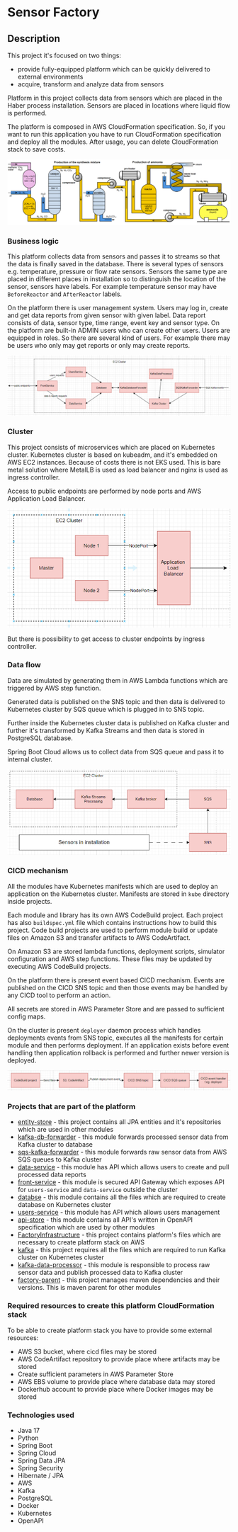 # Sensor Factory

## Description

This project it's focused on two things:
* provide fully-equipped platform which can be quickly delivered to external environments
* acquire, transform and analyze data from sensors 

Platform in this project collects data from sensors which are placed in the Haber process installation. Sensors are placed in locations where liquid flow is performed. 

The platform is composed in AWS CloudFormation specification. So, if you want to run this application you have to run CloudFormation specification and deploy all the modules. After usage, you can delete CloudFormation stack to save costs.

![Haber Process](profile/haber_process.png)

### Business logic

This platform collects data from sensors and passes it to streams so that the data is finally saved in the database. There is several types of sensors e.g. temperature, pressure or flow rate sensors. Sensors the same type are placed in different places in installation so to distinguish the location of the sensor, sensors have labels. For example temperature sensor may have `BeforeReactor` and `AfterReactor` labels.

On the platform there is user management system. Users may log in, create and get data reports from given sensor with given label. Data report consists of data, sensor type, time range, event key and sensor type. On the platform are built-in ADMIN users who can create other users. Users are equipped in roles. So there are several kind of users. For example there may be users who only may get reports or only may create reports.

![Microservices](microservices.png)

### Cluster

This project consists of microservices which are placed on Kubernetes cluster. Kubernetes cluster is based on kubeadm, and it's embedded on AWS EC2 instances. Because of costs there is not EKS used. This is bare metal solution where MetalLB is used as load balancer and nginx is used as ingress controller. 

Access to public endpoints are performed by node ports and AWS Application Load Balancer.

![Cluster Access](cluster_access.png)

But there is possibility to get access to cluster endpoints by ingress controller.

### Data flow

Data are simulated by generating them in AWS Lambda functions which are triggered by AWS step function. 

Generated data is published on the SNS topic and then data is delivered to Kubernetes cluster by SQS queue which is plugged in to SNS topic.

Further inside the Kubernetes cluster data is published on Kafka cluster and further it's transformed by Kafka Streams and then data is stored in PostgreSQL database.

Spring Boot Cloud allows us to collect data from SQS queue and pass it to internal cluster.

![Data Flow](data_flow.png)

### CICD mechanism

All the modules have Kubernetes manifests which are used to deploy an application on the Kubernetes cluster. Manifests are stored in `kube` directory inside projects. 

Each module and library has its own AWS CodeBuild project. Each project has also `buildspec.yml` file which contains instructions how to build this project. Code build projects are used to perform module build or update files on Amazon S3 and transfer artifacts to AWS CodeArtifact. 

On Amazon S3 are stored lambda functions, deployment scripts, simulator configuration and AWS step functions. These files may be updated by executing AWS CodeBuild projects.

On the platform there is present event based CICD mechanism. Events are published on the CICD SNS topic and then those events may be handled by any CICD tool to perform an action.

All secrets are stored in AWS Parameter Store and are passed to sufficient config maps.

On the cluster is present `deployer` daemon process which handles deployments events from SNS topic, executes all the manifests for certain module and then performs deployment. If an application exists before event handling then application rollback is performed and further newer version is deployed.

![CICD Process](cicd_process.png)

### Projects that are part of the platform

* [entity-store](https://github.com/MySensorFactory/entity-store) - this project contains all JPA entities and it's repositories which are used in other modules
* [kafka-db-forwarder](https://github.com/MySensorFactory/kafka-db-forwarder) - this module forwards processed sensor data from Kafka cluster to database
* [sqs-kafka-forwarder](https://github.com/MySensorFactory/sqs-kafka-forwarder) - this module forwards raw sensor data from AWS SQS queues to Kafka cluster
* [data-service](https://github.com/MySensorFactory/data-service) - this module has API which allows users to create and pull processed data reports
* [front-service](https://github.com/MySensorFactory/front-service) - this module is secured API Gateway which exposes API for `users-service` and `data-service` outside the cluster
* [databse](https://github.com/MySensorFactory/database) - this module contains all the files which are required to create database on Kubernetes cluster
* [users-service](https://github.com/MySensorFactory/users-service) - this module has API which allows users management
* [api-store](https://github.com/MySensorFactory/api-store) - this module contains all API's written in OpenAPI specification which are used by other modules
* [FactoryInfrastructure](https://github.com/MySensorFactory/FactoryInfrastructure) - this project contains platform's files which are necessary to create platform stack on AWS
* [kafka](https://github.com/MySensorFactory/kafka) - this project requires all the files which are required to run Kafka cluster on Kubernetes cluster
* [kafka-data-processor](https://github.com/MySensorFactory/kafka-data-processor) - this module is responsible to process raw sensor data and publish processed data to Kafka cluster
* [factory-parent](https://github.com/MySensorFactory/factory-parent) - this project manages maven dependencies and their versions. This is maven parent for other modules 

### Required resources to create this platform CloudFormation stack

To be able to create platform stack you have to provide some external resources:

* AWS S3 bucket, where cicd files may be stored
* AWS CodeArtifact repository to provide place where artifacts may be stored
* Create sufficient parameters in AWS Parameter Store
* AWS EBS volume to provide place where database data may stored
* Dockerhub account to provide place where Docker images may be stored

### Technologies used

* Java 17
* Python
* Spring Boot
* Spring Cloud
* Spring Data JPA
* Spring Security
* Hibernate / JPA
* AWS
* Kafka
* PostgreSQL
* Docker
* Kubernetes
* OpenAPI

